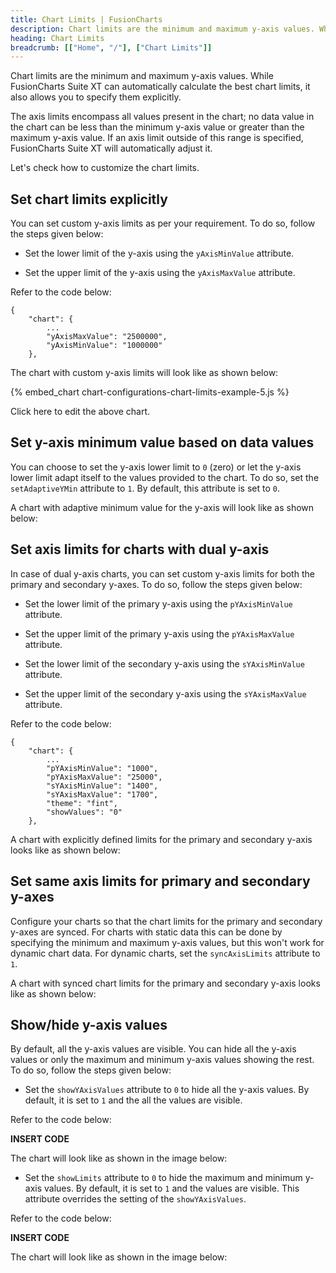 ```yaml
---
title: Chart Limits | FusionCharts
description: Chart limits are the minimum and maximum y-axis values. While FusionCharts Suite XT can automatically calculate the best chart limits.
heading: Chart Limits
breadcrumb: [["Home", "/"], ["Chart Limits"]]
---
```


Chart limits are the minimum and maximum y-axis values. While FusionCharts Suite XT can automatically calculate the best chart limits, it also allows you to specify them explicitly.

The axis limits encompass all values present in the chart; no data value in the chart can be less than the minimum y-axis value or greater than the maximum y-axis value. If an axis limit outside of this range is specified, FusionCharts Suite XT will automatically adjust it.

Let's check how to customize the chart limits.

## Set chart limits explicitly

You can set custom y-axis limits as per your requirement. To do so, follow the steps given below:

* Set the lower limit of the y-axis using the `yAxisMinValue` attribute. 

* Set the upper limit of the y-axis  using the `yAxisMaxValue` attribute.

Refer  to the code below:

```
{
    "chart": {
        ...
        "yAxisMaxValue": "2500000",
        "yAxisMinValue": "1000000"
    },

```

The chart with custom y-axis limits will look like as shown below:

{% embed_chart chart-configurations-chart-limits-example-5.js %}

Click here to edit the above chart.

## Set y-axis minimum value based on data values

You can choose to set the y-axis lower limit to `0` (zero) or let the y-axis lower limit adapt itself to the values provided to the chart. To do so, set the `setAdaptiveYMin` attribute to `1`. By default, this attribute is set to `0`.

A chart with adaptive minimum value for the y-axis will look like as shown below:

<chart>

## Set axis limits for charts with dual y-axis

In case of dual y-axis charts, you can set custom y-axis limits for both the primary and secondary y-axes. To do so, follow the steps given below:

* Set the lower limit of the primary y-axis using the `pYAxisMinValue` attribute.

* Set the upper limit of the primary y-axis using the `pYAxisMaxValue` attribute.

* Set the lower limit of the secondary y-axis using the `sYAxisMinValue` attribute.

* Set the upper limit of the secondary y-axis using the `sYAxisMaxValue` attribute.

Refer to the code below:

```
{
    "chart": {
        ...
        "pYAxisMinValue": "1000",
        "pYAxisMaxValue": "25000",
        "sYAxisMinValue": "1400",
        "sYAxisMaxValue": "1700",
        "theme": "fint",
        "showValues": "0"
    },

```

A chart with explicitly defined limits for the primary and secondary y-axis looks like as shown below:

<chart>

## Set same axis limits for primary and secondary y-axes

Configure your charts so that the chart limits for the primary and secondary y-axes are synced. For charts with static data this can be done by specifying the minimum and maximum y-axis values, but this won't work for dynamic chart data. For dynamic charts, set the `syncAxisLimits` attribute to `1`. 

A chart with synced chart limits for the primary and secondary y-axis looks like as shown below:

<chart>

## Show/hide y-axis values

By default, all the y-axis values are visible. You can hide all the y-axis values or only the maximum and minimum y-axis values showing the rest. To do so, follow the steps given below:

* Set the `showYAxisValues` attribute to `0` to hide all the y-axis values. By default, it is set to `1` and the all the values are visible.

Refer to the code below:

**INSERT CODE**

The chart will look like as shown in the image below:

<CHART> 

* Set the `showLimits` attribute to `0` to hide the maximum and minimum y-axis values. By default, it is set to `1` and the values are visible. This attribute overrides the setting of the `showYAxisValues`.

Refer to the code below:

**INSERT CODE** 

The chart will look like as shown in the image below:

<chart> 

